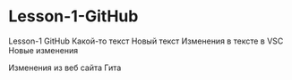 # Lesson-1-GitHub
Lesson-1 GitHub
Какой-то текст
Новый текст
Изменения в тексте в VSC 
Новые изменения

Изменения из веб сайта Гита
